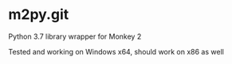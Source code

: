 # m2py.git
Python 3.7 library wrapper for Monkey 2

Tested and working on Windows x64, should work on x86 as well